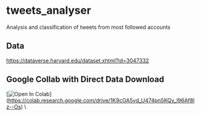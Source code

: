 # tweets_analyser
Analysis and classification of tweets from most followed accounts

## Data
https://dataverse.harvard.edu/dataset.xhtml?id=3047332

## Google Collab with Direct Data Download 
[![Open In Colab](https://colab.research.google.com/assets/colab-badge.svg)]
(https://colab.research.google.com/drive/1K9cOA5vd_U474pn5KQy_l96Af8lz--Os) \
